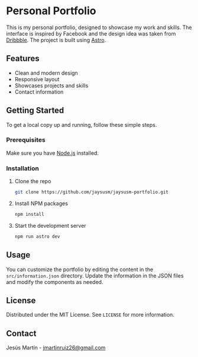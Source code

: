 # Personal Portfolio

This is my personal portfolio, designed to showcase my work and skills. The interface is inspired by Facebook and the design idea was taken from [Dribbble](https://dribbble.com/shots/23324524-Online-portfolio-Untitled-UI). The project is built using [Astro](https://astro.build/).

## Features

- Clean and modern design
- Responsive layout
- Showcases projects and skills
- Contact information

## Getting Started

To get a local copy up and running, follow these simple steps.

### Prerequisites

Make sure you have [Node.js](https://nodejs.org/) installed.

### Installation

1. Clone the repo
   ```sh
   git clone https://github.com/jaysusm/jaysusm-portfolio.git
   ````
2. Install NPM packages
    ```sh
    npm install
    ```
3. Start the development server
    ```sh
    npm run astro dev
    ```
## Usage

You can customize the portfolio by editing the content in the `src/information.json` directory. Update the information in the JSON files and modify the components as needed.

## License

Distributed under the MIT License. See `LICENSE` for more information.

## Contact

Jesús Martín - [jmartinruiz26@gmail.com](mailto:jmartinruiz26@gmail.com)